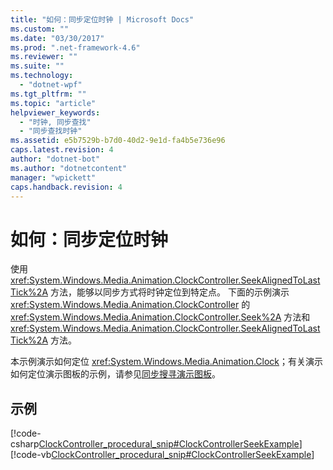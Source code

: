 ```yaml
---
title: "如何：同步定位时钟 | Microsoft Docs"
ms.custom: ""
ms.date: "03/30/2017"
ms.prod: ".net-framework-4.6"
ms.reviewer: ""
ms.suite: ""
ms.technology: 
  - "dotnet-wpf"
ms.tgt_pltfrm: ""
ms.topic: "article"
helpviewer_keywords: 
  - "时钟, 同步查找"
  - "同步查找时钟"
ms.assetid: e5b7529b-b7d0-40d2-9e1d-fa4b5e736e96
caps.latest.revision: 4
author: "dotnet-bot"
ms.author: "dotnetcontent"
manager: "wpickett"
caps.handback.revision: 4
---
```

# 如何：同步定位时钟
使用 <xref:System.Windows.Media.Animation.ClockController.SeekAlignedToLastTick%2A> 方法，能够以同步方式将时钟定位到特定点。  下面的示例演示 <xref:System.Windows.Media.Animation.ClockController> 的 <xref:System.Windows.Media.Animation.ClockController.Seek%2A> 方法和 <xref:System.Windows.Media.Animation.ClockController.SeekAlignedToLastTick%2A> 方法。  
  
 本示例演示如何定位 <xref:System.Windows.Media.Animation.Clock>；有关演示如何定位演示图板的示例，请参见[同步搜寻演示图板](../../../../docs/framework/wpf/graphics-multimedia/how-to-seek-a-storyboard-synchronously.md)。  
  
## 示例  
 [!code-csharp[ClockController_procedural_snip#ClockControllerSeekExample](../../../../samples/snippets/csharp/VS_Snippets_Wpf/ClockController_procedural_snip/CSharp/SeekAlignedToLastTickExample.cs#clockcontrollerseekexample)]
 [!code-vb[ClockController_procedural_snip#ClockControllerSeekExample](../../../../samples/snippets/visualbasic/VS_Snippets_Wpf/ClockController_procedural_snip/visualbasic/seekalignedtolasttickexample.vb#clockcontrollerseekexample)]